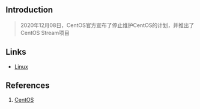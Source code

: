 ## Introduction

> 2020年12月08日，CentOS官方宣布了停止维护CentOS的计划，并推出了CentOS Stream项目




## Links

- [Linux](/docs/CS/OS/Linux/Linux.md)

## References

1. [CentOS](https://centos.org/)